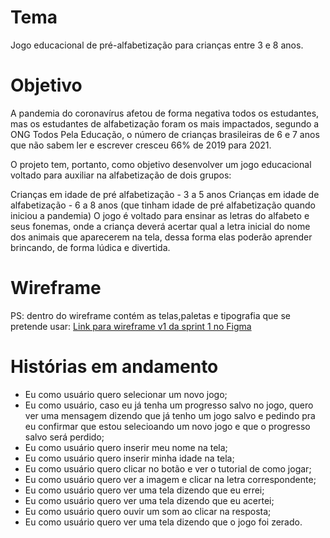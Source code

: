 # Tema
Jogo educacional de pré-alfabetização para crianças entre 3 e 8 anos.

# Objetivo
A pandemia do coronavírus afetou de forma negativa todos os estudantes, mas os estudantes de alfabetização foram os mais impactados, segundo a ONG Todos Pela Educação, o número de crianças brasileiras de 6 e 7 anos que não sabem ler e escrever cresceu 66% de 2019 para 2021.

O projeto tem, portanto, como objetivo desenvolver um jogo educacional voltado para auxiliar na alfabetização de dois grupos:

Crianças em idade de pré alfabetização - 3 a 5 anos
Crianças em idade de alfabetização - 6 a 8 anos (que tinham idade de pré alfabetização quando iniciou a pandemia)
O jogo é voltado para ensinar as letras do alfabeto e seus fonemas, onde a criança deverá acertar qual a letra inicial do nome dos animais que aparecerem na tela, dessa forma elas poderão aprender brincando, de forma lúdica e divertida.

# Wireframe
PS: dentro do wireframe contém as telas,paletas e tipografia que se pretende usar:
<a href="https://www.figma.com/file/VPeIdKIDIaNb8U8hwA0HjX/PROJETO-INTEGRADOR-GRUPO-1---literacy-educational-game?node-id=0%3A1">Link para wireframe v1 da sprint 1 no Figma</a>

# Histórias em andamento
- Eu como usuário quero selecionar um novo jogo;
- Eu como usuário, caso eu já tenha um progresso salvo no jogo, quero ver uma mensagem dizendo que já tenho um jogo salvo e pedindo pra eu confirmar que estou selecioando um novo jogo e que o progresso salvo será perdido;
- Eu como usuário quero inserir meu nome na tela;
- Eu como usuário quero inserir minha idade na tela;
- Eu como usuário quero clicar no botão e ver o tutorial de como jogar;
- Eu como usuário quero ver a imagem e clicar na letra correspondente;
- Eu como usuário quero ver uma tela dizendo que eu errei;
- Eu como usuário quero ver uma tela dizendo que eu acertei;
- Eu como usuário quero ouvir um som ao clicar na resposta;
- Eu como usuário quero ver uma tela dizendo que o jogo foi zerado.

